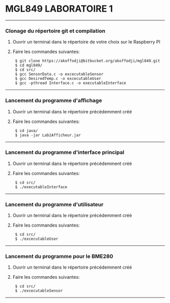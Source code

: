 # MGL849 LABORATOIRE 1

---
### Clonage du répertoire git et compilation

1. Ouvrir un terminal dans le répertoire de votre choix sur le Raspberry PI

2. Faire les commandes suivantes:

        $ git clone https://akoffodji@bitbucket.org/akoffodji/mgl849.git
		$ cd mgl849/
        $ cd src/
		$ gcc SensorData.c -o excecutableSensor
		$ gcc DesiredTemp.c -o excecutableUser
		$ gcc -pthread Interface.c -o executableInterface

---

### Lancement du programme d'affichage

1. Ouvrir un terminal dans le répertoire précédemment créé

2. Faire les commandes suivantes:

        $ cd java/
		$ java -jar Lab1Afficheur.jar

---

### Lancement du programme d'interface principal

1. Ouvrir un terminal dans le répertoire précédemment créé

2. Faire les commandes suivantes:

        $ cd src/
		$ ./executableInterface


---

### Lancement du programme d'utilisateur

1. Ouvrir un terminal dans le répertoire précédemment créé

2. Faire les commandes suivantes:

        $ cd src/
		$ ./excecutableUser


---

### Lancement du programme pour le BME280

1. Ouvrir un terminal dans le répertoire précédemment créé

2. Faire les commandes suivantes:

        $ cd src/
		$ ./excecutableSensor

---